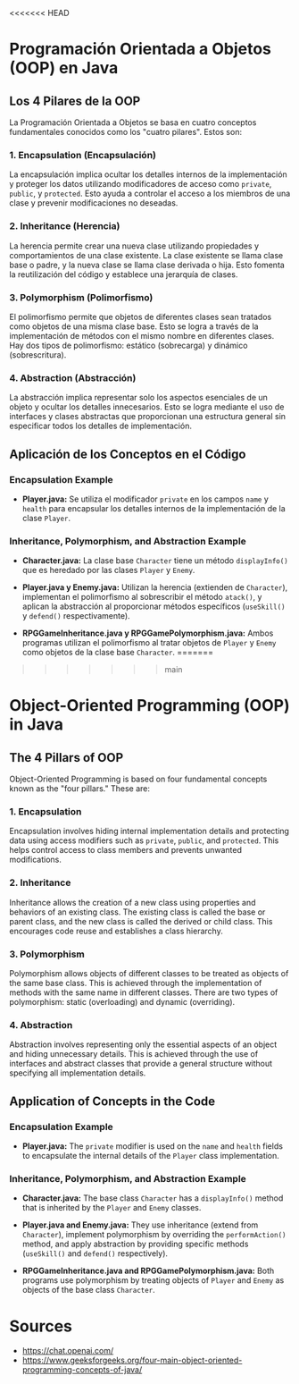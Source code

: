 <<<<<<< HEAD
# Programación Orientada a Objetos (OOP) en Java

## Los 4 Pilares de la OOP

La Programación Orientada a Objetos se basa en cuatro conceptos fundamentales conocidos como los "cuatro pilares". Estos son:

### 1. Encapsulation (Encapsulación)

La encapsulación implica ocultar los detalles internos de la implementación y proteger los datos utilizando modificadores de acceso como `private`, `public`, y `protected`. Esto ayuda a controlar el acceso a los miembros de una clase y prevenir modificaciones no deseadas.

### 2. Inheritance (Herencia)

La herencia permite crear una nueva clase utilizando propiedades y comportamientos de una clase existente. La clase existente se llama clase base o padre, y la nueva clase se llama clase derivada o hija. Esto fomenta la reutilización del código y establece una jerarquía de clases.

### 3. Polymorphism (Polimorfismo)

El polimorfismo permite que objetos de diferentes clases sean tratados como objetos de una misma clase base. Esto se logra a través de la implementación de métodos con el mismo nombre en diferentes clases. Hay dos tipos de polimorfismo: estático (sobrecarga) y dinámico (sobrescritura).

### 4. Abstraction (Abstracción)

La abstracción implica representar solo los aspectos esenciales de un objeto y ocultar los detalles innecesarios. Esto se logra mediante el uso de interfaces y clases abstractas que proporcionan una estructura general sin especificar todos los detalles de implementación.

## Aplicación de los Conceptos en el Código

### Encapsulation Example

- **Player.java:** Se utiliza el modificador `private` en los campos `name` y `health` para encapsular los detalles internos de la implementación de la clase `Player`.

### Inheritance, Polymorphism, and Abstraction Example

- **Character.java:** La clase base `Character` tiene un método `displayInfo()` que es heredado por las clases `Player` y `Enemy`.

- **Player.java y Enemy.java:** Utilizan la herencia (extienden de `Character`), implementan el polimorfismo al sobrescribir el método `atack()`, y aplican la abstracción al proporcionar métodos específicos (`useSkill()` y `defend()` respectivamente).

- **RPGGameInheritance.java y RPGGamePolymorphism.java:** Ambos programas utilizan el polimorfismo al tratar objetos de `Player` y `Enemy` como objetos de la clase base `Character`.
=======
>>>>>>> main

# Object-Oriented Programming (OOP) in Java

## The 4 Pillars of OOP

Object-Oriented Programming is based on four fundamental concepts known as the "four pillars." These are:

### 1. Encapsulation

Encapsulation involves hiding internal implementation details and protecting data using access modifiers such as `private`, `public`, and `protected`. This helps control access to class members and prevents unwanted modifications.

### 2. Inheritance

Inheritance allows the creation of a new class using properties and behaviors of an existing class. The existing class is called the base or parent class, and the new class is called the derived or child class. This encourages code reuse and establishes a class hierarchy.

### 3. Polymorphism

Polymorphism allows objects of different classes to be treated as objects of the same base class. This is achieved through the implementation of methods with the same name in different classes. There are two types of polymorphism: static (overloading) and dynamic (overriding).

### 4. Abstraction

Abstraction involves representing only the essential aspects of an object and hiding unnecessary details. This is achieved through the use of interfaces and abstract classes that provide a general structure without specifying all implementation details.

## Application of Concepts in the Code

### Encapsulation Example

- **Player.java:** The `private` modifier is used on the `name` and `health` fields to encapsulate the internal details of the `Player` class implementation.

### Inheritance, Polymorphism, and Abstraction Example

- **Character.java:** The base class `Character` has a `displayInfo()` method that is inherited by the `Player` and `Enemy` classes.

- **Player.java and Enemy.java:** They use inheritance (extend from `Character`), implement polymorphism by overriding the `performAction()` method, and apply abstraction by providing specific methods (`useSkill()` and `defend()` respectively).

- **RPGGameInheritance.java and RPGGamePolymorphism.java:** Both programs use polymorphism by treating objects of `Player` and `Enemy` as objects of the base class `Character`.

# Sources
- https://chat.openai.com/
- https://www.geeksforgeeks.org/four-main-object-oriented-programming-concepts-of-java/